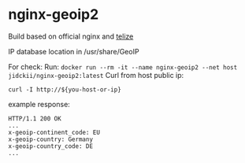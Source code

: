 # nginx-geoip2

Build based on official nginx and  [telize](https://github.com/jessfraz/dockerfiles/tree/master/telize)

IP database location in /usr/share/GeoIP

For check:
Run:
`docker run --rm -it --name nginx-geoip2 --net host jidckii/nginx-geoip2:latest`
Curl from host public ip:
```
curl -I http://${you-host-or-ip}
```
example response:
```
HTTP/1.1 200 OK
...
x-geoip-continent_code: EU
x-geoip-country: Germany
x-geoip-country_code: DE
...
```
